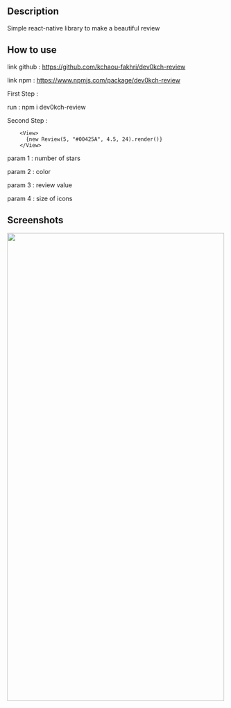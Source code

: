 ## Description

Simple react-native library to make a beautiful review

## How to use

link github : https://github.com/kchaou-fakhri/dev0kch-review

link npm : https://www.npmjs.com/package/dev0kch-review

First Step :

run : npm i dev0kch-review

Second Step :

        <View>
          {new Review(5, "#00425A", 4.5, 24).render()}
        </View>

param 1 : number of stars

param 2 : color

param 3 : review value

param 4 : size of icons

## Screenshots

<img src="https://user-images.githubusercontent.com/69482318/214551880-74654b20-73fb-4b99-b3b1-db2dbdd64ab0.png"  width="500" height="1080"/>
